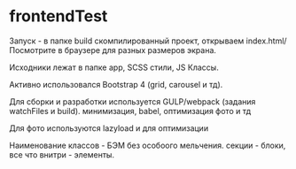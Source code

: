 # frontendTest
Запуск - в папке build скомпилированный проект, открываем index.html/
Посмотрите в браузере для разных размеров экрана.

Исходники лежат в папке app, SCSS стили, JS Классы.

Активно использовался Bootstrap 4 (grid, carousel и тд).

Для сборки и разработки используется GULP/webpack (задания watchFiles и build). минимизация, babel, оптимизация фото и тд

Для фото используются lazyload и <picture><source media="..."></picture> для оптимизации

Наименование классов - БЭМ без особоого мельчения. секции - блоки, все что внитри - элементы.  
